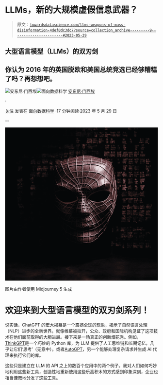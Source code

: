 # LLMs，新的大规模虚假信息武器？

> 原文：[`towardsdatascience.com/llms-weapons-of-mass-disinformation-4def0dc3dc7?source=collection_archive---------9-----------------------#2023-05-29`](https://towardsdatascience.com/llms-weapons-of-mass-disinformation-4def0dc3dc7?source=collection_archive---------9-----------------------#2023-05-29)

## 大型语言模型（LLMs）的双刃剑

## 你认为 2016 年的英国脱欧和美国总统竞选已经够糟糕了吗？再想想吧。

[](https://medium.com/@anthony.mensier?source=post_page-----4def0dc3dc7--------------------------------)![安东尼·门西埃](https://medium.com/@anthony.mensier?source=post_page-----4def0dc3dc7--------------------------------)[](https://towardsdatascience.com/?source=post_page-----4def0dc3dc7--------------------------------)![面向数据科学](https://towardsdatascience.com/?source=post_page-----4def0dc3dc7--------------------------------) [安东尼·门西埃](https://medium.com/@anthony.mensier?source=post_page-----4def0dc3dc7--------------------------------)

·

[关注](https://medium.com/m/signin?actionUrl=https%3A%2F%2Fmedium.com%2F_%2Fsubscribe%2Fuser%2Ff8ca1fd30f6b&operation=register&redirect=https%3A%2F%2Ftowardsdatascience.com%2Fllms-weapons-of-mass-disinformation-4def0dc3dc7&user=Anthony+Mensier&userId=f8ca1fd30f6b&source=post_page-f8ca1fd30f6b----4def0dc3dc7---------------------post_header-----------) 发表在 [面向数据科学](https://towardsdatascience.com/?source=post_page-----4def0dc3dc7--------------------------------) ·17 分钟阅读·2023 年 5 月 29 日[](https://medium.com/m/signin?actionUrl=https%3A%2F%2Fmedium.com%2F_%2Fvote%2Ftowards-data-science%2F4def0dc3dc7&operation=register&redirect=https%3A%2F%2Ftowardsdatascience.com%2Fllms-weapons-of-mass-disinformation-4def0dc3dc7&user=Anthony+Mensier&userId=f8ca1fd30f6b&source=-----4def0dc3dc7---------------------clap_footer-----------)

--

[](https://medium.com/m/signin?actionUrl=https%3A%2F%2Fmedium.com%2F_%2Fbookmark%2Fp%2F4def0dc3dc7&operation=register&redirect=https%3A%2F%2Ftowardsdatascience.com%2Fllms-weapons-of-mass-disinformation-4def0dc3dc7&source=-----4def0dc3dc7---------------------bookmark_footer-----------)![](img/95df736816ab4bcb32741ce617df12ba.png)

图片由作者使用 Midjourney 5 生成

# 欢迎来到大型语言模型的双刃剑系列！

说实话，ChatGPT 的宏大揭幕是一个震撼全球的现象，揭示了自然语言处理（NLP）进步的全新世界。就像帷幕被拉开，公众、政府和国际机构见证了这项技术在他们面前取得的大胆进展。接下来是一场真正的创新烟花秀。例如，[ThinkGPT](https://github.com/jina-ai/thinkgpt)是一个巧妙的 Python 库，为 LLM 提供了人工思维链和长期记忆，几乎让它们‘思考’（无意中）。或者[AutoGPT](https://github.com/Significant-Gravitas/Auto-GPT)，另一个能够处理复杂请求并生成 AI 代理来执行它们的库。

这些只是建立在 LLM 的 API 之上的数百个应用中的两个例子。我对人们如何巧妙地利用这些新工具，创造性地重新使用这些乐高积木的方式感到印象深刻，企业也相当慷慨地分发了这些工具。
